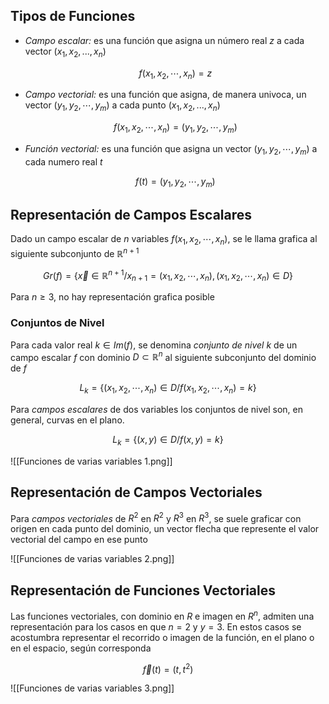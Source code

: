 ## Tipos de Funciones

- *Campo escalar:* es una función que asigna un número real $z$ a cada vector $(x_1, x_2,..., x_n)$

	$$
    f(x_1, x_2, \dotsm,x_n) = z
    $$

- *Campo vectorial:* es una función que asigna, de manera univoca, un vector $(y_1, y_2, \dotsm, y_m)$ a cada punto $(x_1, x_2,..., x_n)$

	$$
	f(x_1, x_2, \dotsm, x_n) = (y_1, y_2, \dotsm, y_m)
	$$

- *Función vectorial:* es una función que asigna un vector $(y_1, y_2, \dotsm, y_m)$ a cada numero real $t$

	$$
	f(t) = (y_1, y_2, \dotsm, y_m)
	$$

## Representación de Campos Escalares

Dado un campo escalar de $n$ variables $f(x_1, x_2, \dotsm, x_n)$, se le llama grafica al siguiente subconjunto de $\mathbb{R}^{n+1}$

$$
Gr(f) = \big\lbrace\vec x\in\mathbb{R}^{n+1} /x_{n+1} =(x_1,x_2,\dotsm,x_n)
,\,(x_1,x_2,\dotsm,x_n) \in D\big\rbrace
$$

Para $n≥3$, no hay representación grafica posible

### Conjuntos de Nivel

Para cada valor real $k \in Im(f)$, se denomina *conjunto de nivel* $k$ de un campo escalar $f$ con dominio $D \subset\mathbb{R}^n$ al siguiente subconjunto del dominio de $f$

$$
L_k = \big\lbrace(x_1, x_2, \dotsm, x_n) \in D / f(x_1, x_2, \dotsm, x_n) = k\big\rbrace
$$

Para *campos escalares* de dos variables los conjuntos de nivel son, en general, curvas en el plano.

$$
L_k = \big\lbrace(x,y) \in D/f(x,y) = k\big\rbrace
$$

![[Funciones de varias variables 1.png]]

## Representación de Campos Vectoriales

Para *campos vectoriales* de $R^2$ en $R^2$ y $R^3$ en $R^3$, se suele graficar con origen en cada punto del dominio, un vector flecha que represente el valor vectorial del campo en ese punto

![[Funciones de varias variables 2.png]]

## Representación de Funciones Vectoriales

Las funciones vectoriales, con dominio en $R$ e imagen en $R^n$, admiten una representación para los casos en que $n=2$ y $y=3$. En estos casos se acostumbra representar el recorrido o imagen de la función, en el plano o en el espacio, según corresponda

$$
\vec f(t) = (t,t^2)
$$

![[Funciones de varias variables 3.png]]
